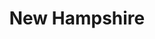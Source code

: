 ---
title: "New Hampshire"
hashtag: new-hampshire
borders:
  - Canada
  - Maine
  - Massachusetts
  - Vermont
layout: hashtag
subdivision-of:
  - United States
tags:
  - State
  - United States
---